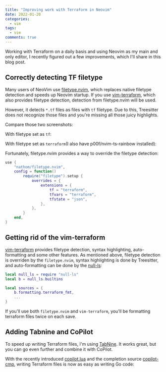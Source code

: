 ```yaml
---
title: "Improving work with Terraform in Neovim"
date: 2022-01-20
categories:
  - vim
tags:
  - vim
comments: true
---
```


Working with Terraform on a daily basis and using Neovim as my main
and only editor, I recently figured out a few improvements, which
I'll share in this blog post.

## Correctly detecting TF filetype

Many users of NeoVim use [filetype.nvim](https://github.com/nathom/filetype.nvim),
which replaces native filetype detection and speeds up Neovim startup. If you
use [vim-terraform](https://github.com/hashivim/vim-terraform), which also
provides filetype detection, detection from filetype.nvim will be used.

However, it detects `*.tf` files as files with `tf` filetype. Due to this,
Treesitter does not recognize those files and you're missing all those juicy
highlights.

Compare those two screenshots:

With filetype set as `tf`:

With filetype set as `terraform`(I also have p00f/nvim-ts-rainbow installed):

Fortunately, filetype.nvim provides a way to override the filetype detection:

```lua
use {
    "nathom/filetype.nvim",
    config = function()
        require("filetype").setup {
            overrides = {
                extensions = {
                    tf = "terraform",
                    tfvars = "terraform",
                    tfstate = "json",
                },
            },
        }
    end,
}
```

## Getting rid of the vim-terraform

[vim-terraform](https://github.com/hashivim/vim-terraform) provides filetype
detection, syntax highlighting, auto-formatting and some other features.
As mentioned above, filetype detection is overriden by the `filetype.nvim`,
syntax highlighting is done by Treesitter, and auto-formatting can be done
by the [null-ls](https://github.com/jose-elias-alvarez/null-ls.nvim):

```lua
local null_ls = require "null-ls"
local b = null_ls.builtins

local sources = {
    b.formatting.terraform_fmt,
    ...
}

```

If you'll use both `filetype.nvim` and `vim-terraform`, you'll be formatting
terraform files twice on each save.

## Adding Tabnine and CoPilot

To speed up writing Terraform files, I'm using [TabNine](https://sbulav.github.io/vim/neovim-enhancing-completion-with-tabnine/).
It works great, but you can go even further and combine it with CoPilot.

With the recently introduced [copilot.lua](https://github.com/zbirenbaum/copilot.lua)
and the completion source [copilot-cmp](https://github.com/zbirenbaum/copilot-cmp),
writing Terraform files is now as easy as writing Go code:

